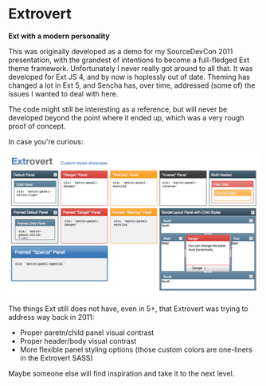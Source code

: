 # Extrovert

**Ext with a modern personality**

This was originally developed as a demo for my SourceDevCon 2011 presentation, with the grandest of intentions to become a full-fledged Ext theme framework. Unfortunately I never really got around to all that. It was developed for Ext JS 4, and by now is hoplessly out of date. Theming has changed a lot in Ext 5, and Sencha has, over time, addressed (some of) the issues I wanted to deal with here.

The code might still be interesting as a reference, but will never be developed beyond the point where it ended up, which was a very rough proof of concept.

In case you're curious:

![](https://raw.githubusercontent.com/bmoeskau/Extrovert/master/theme-preview.png)

The things Ext still does not have, even in 5+, that Extrovert was trying to address way back in 2011:

- Proper paretn/child panel visual contrast
- Proper header/body visual contrast
- More flexible panel styling options (those custom colors are one-liners in the Extrovert SASS)

Maybe someone else will find inspiration and take it to the next level.
